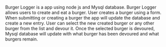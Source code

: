 Burger Logger is a app using node js and Mysql database. Burger Logger allows users to create and eat a burger.
User creates a burger using a form. When submitting or creating a burger the app will update the database and create a new entry.
User can select the new created burger or any other burger from the list and devour it.
Once the selected burger is devoured, Mysql database will update with what burger has been devoured and what burgers remain.

